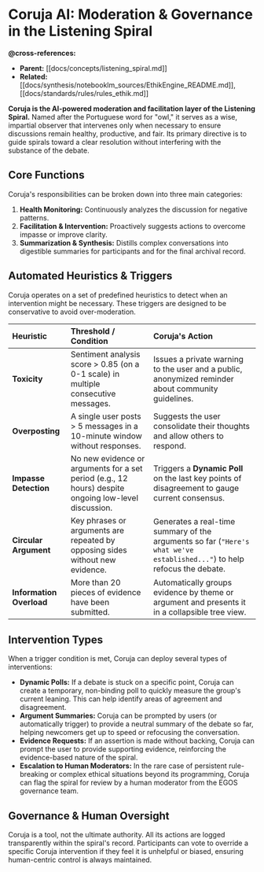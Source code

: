 # Coruja AI: Moderation & Governance in the Listening Spiral

**@cross-references:**
- **Parent:** [[docs/concepts/listening_spiral.md]]
- **Related:** [[docs/synthesis/notebooklm_sources/EthikEngine_README.md]], [[docs/standards/rules/rules_ethik.md]]

**Coruja is the AI-powered moderation and facilitation layer of the Listening Spiral.** Named after the Portuguese word for "owl," it serves as a wise, impartial observer that intervenes only when necessary to ensure discussions remain healthy, productive, and fair. Its primary directive is to guide spirals toward a clear resolution without interfering with the substance of the debate.

## Core Functions

Coruja's responsibilities can be broken down into three main categories:

1.  **Health Monitoring:** Continuously analyzes the discussion for negative patterns.
2.  **Facilitation & Intervention:** Proactively suggests actions to overcome impasse or improve clarity.
3.  **Summarization & Synthesis:** Distills complex conversations into digestible summaries for participants and for the final archival record.

## Automated Heuristics & Triggers

Coruja operates on a set of predefined heuristics to detect when an intervention might be necessary. These triggers are designed to be conservative to avoid over-moderation.

| Heuristic | Threshold / Condition | Coruja's Action |
| :--- | :--- | :--- |
| **Toxicity** | Sentiment analysis score > 0.85 (on a 0-1 scale) in multiple consecutive messages. | Issues a private warning to the user and a public, anonymized reminder about community guidelines. |
| **Overposting** | A single user posts > 5 messages in a 10-minute window without responses. | Suggests the user consolidate their thoughts and allow others to respond. |
| **Impasse Detection** | No new evidence or arguments for a set period (e.g., 12 hours) despite ongoing low-level discussion. | Triggers a **Dynamic Poll** on the last key points of disagreement to gauge current consensus. |
| **Circular Argument** | Key phrases or arguments are repeated by opposing sides without new evidence. | Generates a real-time summary of the arguments so far (`"Here's what we've established..."`) to help refocus the debate. |
| **Information Overload** | More than 20 pieces of evidence have been submitted. | Automatically groups evidence by theme or argument and presents it in a collapsible tree view. |

## Intervention Types

When a trigger condition is met, Coruja can deploy several types of interventions:

*   **Dynamic Polls:** If a debate is stuck on a specific point, Coruja can create a temporary, non-binding poll to quickly measure the group's current leaning. This can help identify areas of agreement and disagreement.
*   **Argument Summaries:** Coruja can be prompted by users (or automatically trigger) to provide a neutral summary of the debate so far, helping newcomers get up to speed or refocusing the conversation.
*   **Evidence Requests:** If an assertion is made without backing, Coruja can prompt the user to provide supporting evidence, reinforcing the evidence-based nature of the spiral.
*   **Escalation to Human Moderators:** In the rare case of persistent rule-breaking or complex ethical situations beyond its programming, Coruja can flag the spiral for review by a human moderator from the EGOS governance team.

## Governance & Human Oversight

Coruja is a tool, not the ultimate authority. All its actions are logged transparently within the spiral's record. Participants can vote to override a specific Coruja intervention if they feel it is unhelpful or biased, ensuring human-centric control is always maintained.
